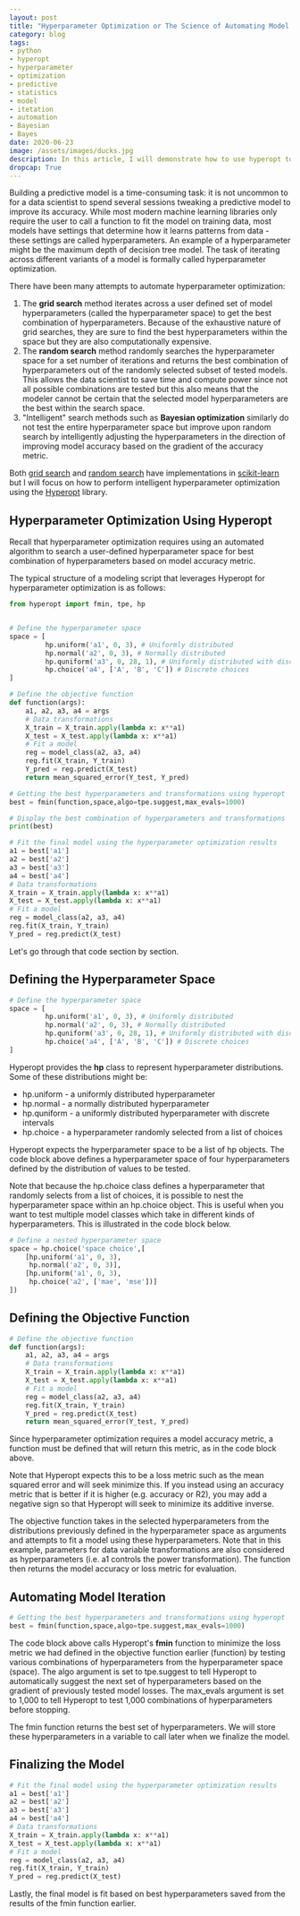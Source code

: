 ```yaml
---
layout: post
title: "Hyperparameter Optimization or The Science of Automating Model Iteration"
category: blog
tags: 
- python 
- hyperopt 
- hyperparameter 
- optimization 
- predictive
- statistics
- model 
- itetation
- automation
- Bayesian
- Bayes
date: 2020-06-23
image: /assets/images/ducks.jpg
description: In this article, I will demonstrate how to use hyperopt to optimize model hyperparameters.
dropcap: True
---
```


Building a predictive model is a time-consuming task: it is not uncommon to for a data scientist to spend several sessions tweaking a predictive model to improve its accuracy. While most modern machine learning libraries only require the user to call a function to fit the model on training data, most models have settings that determine how it learns patterns from data - these settings are called hyperparameters. An example of a hyperparameter might be the maximum depth of decision tree model. The task of iterating across different variants of a model is formally called hyperparameter optimization.

There have been many attempts to automate hyperparameter optimization:

1. The **grid search** method iterates across a user defined set of model hyperparameters (called the hyperparameter space) to get the best combination of hyperparameters. Because of the exhaustive nature of grid searches, they are sure to find the best hyperparameters within the space but they are also computationally expensive.
2. The **random search** method randomly searches the hyperparameter space for a set number of iterations and returns the best combination of hyperparameters out of the randomly selected subset of tested models. This allows the data scientist to save time and compute power since not all possible combinations are tested but this also means that the modeler cannot be certain that the selected model hyperparameters are the best within the search space.
3. "Intelligent" search methods such as **Bayesian optimization** similarly do not test the entire hyperparameter space but improve upon random search by intelligently adjusting the hyperparameters in the direction of improving model accuracy based on the gradient of the accuracy metric.

Both [grid search](https://scikit-learn.org/stable/modules/generated/sklearn.model_selection.GridSearchCV.html#sklearn.model_selection.GridSearchCV) and [random search](https://scikit-learn.org/stable/modules/generated/sklearn.model_selection.RandomizedSearchCV.html#sklearn.model_selection.RandomizedSearchCV) have implementations in [scikit-learn](https://scikit-learn.org/stable/modules/grid_search.html) but I will focus on how to perform intelligent hyperparameter optimization using the [Hyperopt](https://github.com/hyperopt/hyperopt) library.

## Hyperparameter Optimization Using Hyperopt

Recall that hyperparameter optimization requires using an automated algorithm to search a user-defined hyperparameter space for best combination of hyperparameters based on model accuracy metric. 

The typical structure of a modeling script that leverages Hyperopt for hyperparameter optimization is as follows:

```python
from hyperopt import fmin, tpe, hp


# Define the hyperparameter space
space = [
         hp.uniform('a1', 0, 3), # Uniformly distributed
         hp.normal('a2', 0, 3), # Normally distributed
         hp.quniform('a3', 0, 28, 1), # Uniformly distributed with discrete intervals
    	 hp.choice('a4', ['A', 'B', 'C']) # Discrete choices
]

# Define the objective function
def function(args):
    a1, a2, a3, a4 = args
    # Data transformations
    X_train = X_train.apply(lambda x: x**a1)
    X_test = X_test.apply(lambda x: x**a1)
    # Fit a model
    reg = model_class(a2, a3, a4)
    reg.fit(X_train, Y_train)
    Y_pred = reg.predict(X_test)
    return mean_squared_error(Y_test, Y_pred)

# Getting the best hyperparameters and transformations using hyperopt
best = fmin(function,space,algo=tpe.suggest,max_evals=1000)

# Display the best combination of hyperparameters and transformations
print(best)

# Fit the final model using the hyperparameter optimization results
a1 = best['a1']
a2 = best['a2']
a3 = best['a3']
a4 = best['a4']
# Data transformations
X_train = X_train.apply(lambda x: x**a1)
X_test = X_test.apply(lambda x: x**a1)
# Fit a model
reg = model_class(a2, a3, a4)
reg.fit(X_train, Y_train)
Y_pred = reg.predict(X_test)
```

Let's go through that code section by section.

## Defining the Hyperparameter Space

```python
# Define the hyperparameter space
space = [
         hp.uniform('a1', 0, 3), # Uniformly distributed
         hp.normal('a2', 0, 3), # Normally distributed
         hp.quniform('a3', 0, 28, 1), # Uniformly distributed with discrete intervals
    	 hp.choice('a4', ['A', 'B', 'C']) # Discrete choices
]
```

Hyperopt provides the **hp** class to represent hyperparameter distributions. Some of these distributions might be:

* hp.uniform - a uniformly distributed hyperparameter
* hp.normal - a normally distributed hyperparameter
* hp.quniform - a uniformly distributed hyperparameter with discrete intervals
* hp.choice - a hyperparameter randomly selected from a list of choices

Hyperopt expects the hyperparameter space to be a list of hp objects. The code block above defines a hyperparameter space of four hyperparameters defined by the distribution of values to be tested.

Note that because the hp.choice class defines a hyperparameter that randomly selects from a list of choices, it is possible to nest the hyperparameter space within an hp.choice object. This is useful when you want to test multiple model classes which take in different kinds of hyperparameters. This is illustrated in the code block below.

```python
# Define a nested hyperparameter space
space = hp.choice('space choice',[
    [hp.uniform('a1', 0, 3),
     hp.normal('a2', 0, 3)],
    [hp.uniform('a1', 0, 3),
     hp.choice('a2', ['mae', 'mse'])]
])
```

## Defining the Objective Function

```python
# Define the objective function
def function(args):
    a1, a2, a3, a4 = args
    # Data transformations
    X_train = X_train.apply(lambda x: x**a1)
    X_test = X_test.apply(lambda x: x**a1)
    # Fit a model
    reg = model_class(a2, a3, a4)
    reg.fit(X_train, Y_train)
    Y_pred = reg.predict(X_test)
    return mean_squared_error(Y_test, Y_pred)
```

Since hyperparameter optimization requires a model accuracy metric, a function must be defined that will return this metric, as in the code block above.

Note that Hyperopt expects this to be a loss metric such as the mean squared error and will seek minimize this. If you instead using an accuracy metric that is better if it is higher (e.g. accuracy or R2), you may add a negative sign so that Hyperopt will seek to minimize its additive inverse.

The objective function takes in the selected hyperparameters from the distributions previously defined in the hyperparameter space as arguments and attempts to fit a model using these hyperparameters. Note that in this example, parameters for data variable transformations are also considered as hyperparameters (i.e. a1 controls the power transformation). The function then returns the model accuracy or loss metric for evaluation.

## Automating Model Iteration

```python
# Getting the best hyperparameters and transformations using hyperopt
best = fmin(function,space,algo=tpe.suggest,max_evals=1000)
```

The code block above calls Hyperopt's **fmin** function to minimize the loss metric we had defined in the objective function earlier (function) by testing various combinations of hyperparameters from the hyperparameter space (space). The algo argument is set to tpe.suggest to tell Hyperopt to automatically suggest the next set of hyperparameters based on the gradient of previously tested model losses. The max_evals argument is set to 1,000 to tell Hyperopt to test 1,000 combinations of hyperparameters before stopping.

The fmin function returns the best set of hyperparameters. We will store these hyperparameters in a variable to call later when we finalize the model.

## Finalizing the Model

```python
# Fit the final model using the hyperparameter optimization results
a1 = best['a1']
a2 = best['a2']
a3 = best['a3']
a4 = best['a4']
# Data transformations
X_train = X_train.apply(lambda x: x**a1)
X_test = X_test.apply(lambda x: x**a1)
# Fit a model
reg = model_class(a2, a3, a4)
reg.fit(X_train, Y_train)
Y_pred = reg.predict(X_test)
```

Lastly, the final model is fit based on best hyperparameters saved from the results of the fmin function earlier.